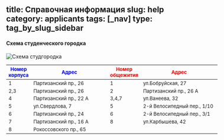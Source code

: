 title: Справочная информация
slug: help
category: applicants
tags: [_nav]
type: tag_by_slug_sidebar
---

#### Схема студенческого городка

![Схема студгородка](/img/content/deans_office/maps.png)

<table style="font-size: 13px; decoration: none; width: 572px; border-collapse: collapse" class="table_help_inf">
  <thead>
    <tr>
      <th style="color: blue">Номер корпуса</th>
      <th style="color: blue">Адрес</th>
      <th style="color: red">Номер общежития</th>
      <th style="color: red">Адрес</th>
    </tr>
  </thead>
  <tbody>
    <tr>
      <td style="width: 10%" class="table_help">1</td>
      <td style="width: 40%">Партизанский пр., 26</td>
      <td style="width: 10%" class="table_help">1</td>
      <td style="width: 40%">ул.Бобруйская, 27</td>
    </tr>
    <tr>
      <td style="width: 10%" class="table_help">2,3</td>
      <td style="width: 40%">Партизанский пр., 26</td>
      <td style="width: 10%" class="table_help">2</td>
      <td style="width: 40%">Партизанский пр., 26 А</td>
    </tr>
    <tr>
      <td style="width: 10%" class="table_help">4</td>
      <td style="width: 40%">Партизанский пр., 22 А</td>
      <td style="width: 10%" class="table_help">3,4,7</td>
      <td style="width: 40%">ул.Ванеева, 32</td>
    </tr>
    <tr>
      <td style="width:10%" class="table_help">5</td>
      <td style="width:40%">ул.Свердлова, 7</td>
      <td style="width:10%" class="table_help">5</td>
      <td style="width:40%">2-й Велосипедный пер., 1/10</td>
    </tr>
    <tr>
      <td style="width:10%" class="table_help">6</td>
      <td style="width:40%">Партизанский пр., 24</td>
      <td style="width:10%" class="table_help">6</td>
      <td style="width:40%">2-й Велосипедный пер., 3/1</td>
    </tr>
    <tr>
      <td style="width:10%" class="table_help">7</td>
      <td style="width:40%">Партизанский пр., 16 А</td>
      <td style="width:10%" class="table_help">8</td>
      <td style="width:40%">ул.Карбышева, 42</td>
    </tr>
    <tr>
      <td style="width:10%" class="table_help">8</td>
      <td style="width:40%">Рокоссовского пр., 65</td>
      <td style="width:10%" class="table_help">&nbsp;</td>
      <td style="width:40%">&nbsp;</td>
    </tr>
  </tbody>
</table>
